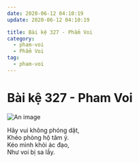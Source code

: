 ```yaml
---
date: 2020-06-12 04:10:19
update: 2020-06-12 04:10:19

title: Bài kệ 327 - Phẩm Voi
category:
  - pham-voi
  - Phẩm Voi
tag:
  - pham-voi
---
```


# Bài kệ 327 - Pham Voi

![An image](/img/pham-voi/pham-voi-327.jpg)

Hãy vui không phóng dật,<br>Khéo phòng hộ tâm ý.<br>Kéo mình khỏi ác đạo,<br>Như voi bị sa lầy.<br>
